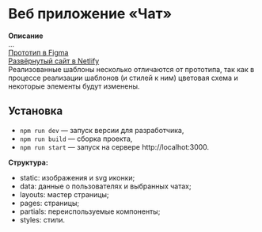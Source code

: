 # Веб приложение «Чат»

**Описание**  
...  
[Прототип в Figma](https://www.figma.com/file/4UZrWkevG37YijLOMAZY2x/Messanger-(Community)?node-id=2796%3A106&t=TL7z01dkU48SOgnG-0)  
[Развёрнутый сайт в Netlify](https://cheery-basbousa-ea4d22.netlify.app/)  
Реализованные шаблоны несколько отличаются от прототипа, так как в процессе реализации шаблонов (и стилей к ним) цветовая схема и некоторые элементы будут изменены.

## Установка

- `npm run dev` — запуск версии для разработчика,
- `npm run build` — сборка проекта,
- `npm run start` — запуск на сервере http://localhot:3000.


**Структура:**  
- static: изображения и svg иконки;
- data: данные о пользователях и выбранных чатах;
- layouts: мастер страницы;
- pages: страницы;
- partials: переиспользуемые компоненты;
- styles: стили.
